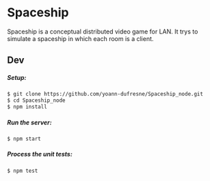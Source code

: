 # Spaceship

Spaceship is a conceptual distributed video game for LAN.
It trys to simulate a spaceship in which each room is a client.

## Dev

##### Setup:
```bash
$ git clone https://github.com/yoann-dufresne/Spaceship_node.git
$ cd Spaceship_node 
$ npm install
```

##### Run the server:
```bash
$ npm start
```

##### Process the unit tests:
```bash
$ npm test
```


